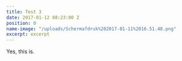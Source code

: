 ```yaml
---
title: Test 3
date: 2017-01-12 08:23:00 Z
position: 0
name-image: "/uploads/Schermafdruk%202017-01-11%2016.51.48.png"
excerpt: excerpt
---
```


Yes, this is.